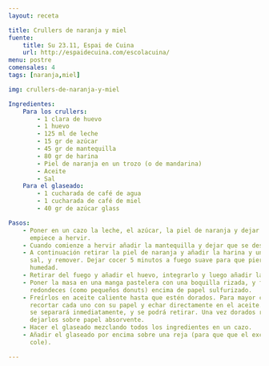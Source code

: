 ```yaml
---
layout: receta

title: Crullers de naranja y miel
fuente:
    title: Su 23.11, Espai de Cuina
    url: http://espaidecuina.com/escolacuina/
menu: postre
comensales: 4
tags: [naranja,miel]

img: crullers-de-naranja-y-miel

Ingredientes:
    Para los crullers:
        - 1 clara de huevo
        - 1 huevo
        - 125 ml de leche
        - 15 gr de azúcar
        - 45 gr de mantequilla
        - 80 gr de harina
        - Piel de naranja en un trozo (o de mandarina)
        - Aceite
        - Sal
    Para el glaseado:
        - 1 cucharada de café de agua
        - 1 cucharada de café de miel
        - 40 gr de azúcar glass

Pasos:
    - Poner en un cazo la leche, el azúcar, la piel de naranja y dejar que
      empiece a hervir.
    - Cuando comienze a hervir añadir la mantequilla y dejar que se deshaga.
    - A continuación retirar la piel de naranja y añadir la harina y un poco de
      sal, y remover. Dejar cocer 5 minutos a fuego suave para que pierda la
      humedad.
    - Retirar del fuego y añadir el huevo, integrarlo y luego añadir la clara.
    - Poner la masa en una manga pastelera con una boquilla rizada, y formar
      redondeces (como pequeños donuts) encima de papel sulfurizado.
    - Freírlos en aceite caliente hasta que estén dorados. Para mayor comodidad,
      recortar cada uno con su papel y echar directamente en el aceite. El papel
      se separará inmediatamente, y se podrá retirar. Una vez dorados retirar y
      dejarlos sobre papel absorvente.
    - Hacer el glaseado mezclando todos los ingredientes en un cazo.
    - Añadir el glaseado por encima sobre una reja (para que que el exceso se
      cole).

---
```

